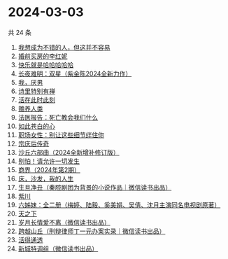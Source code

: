# 2024-03-03

共 24 条

<!-- BEGIN WEREAD -->
<!-- 最后更新时间 2024-03-03 11:06:22 +0800 -->
1. [我想成为不错的人，但这并不容易](https://weread.qq.com/web/bookDetail/45f32de0813ab898cg01475d)
1. [婚前买房的李红妮](https://weread.qq.com/web/bookDetail/a56323f0813ab8752g01251c)
1. [快乐就是哈哈哈哈哈](https://weread.qq.com/web/bookDetail/0c632db0813ab708ag0170b2)
1. [长夜难明：双星（紫金陈2024全新力作）](https://weread.qq.com/web/bookDetail/b5632fe0813ab88a5g014348)
1. [我，厌男](https://weread.qq.com/web/bookDetail/7f6326d0813ab88afg0193bb)
1. [诗里特别有禅](https://weread.qq.com/web/bookDetail/ef432df0534c9bef4915ebb)
1. [活在此时此刻](https://weread.qq.com/web/bookDetail/e283207071728722e28cb43)
1. [赡养人类](https://weread.qq.com/web/bookDetail/a783203071eb6320a789765)
1. [法医报告：死亡教会我们什么](https://weread.qq.com/web/bookDetail/dd9322c071ca61afdd9b4d0)
1. [如此苍白的心](https://weread.qq.com/web/bookDetail/8a9323f0813ab79bcg0116ff)
1. [职场女性：别让这些细节绊住你](https://weread.qq.com/web/bookDetail/9d832b2072a730499d822df)
1. [宗庆后传奇](https://weread.qq.com/web/bookDetail/60f326c071bf486560f0928)
1. [沙丘六部曲（2024全新增补修订版）](https://weread.qq.com/web/bookDetail/a7b321607199d7fba7bb736)
1. [别怕！请允许一切发生](https://weread.qq.com/web/bookDetail/0ad320b0813ab8648g010adc)
1. [商界（2024年第2期）](https://weread.qq.com/web/bookDetail/82832a70813ab8974g0137cc)
1. [床，沙发，我的人生](https://weread.qq.com/web/bookDetail/41632490813ab824eg015667)
1. [生旦净丑（秦腔剧团为背景的小说作品｜微信读书出品）](https://weread.qq.com/web/bookDetail/f29326c0813ab88a0g016be6)
1. [紫川](https://weread.qq.com/web/bookDetail/826325d05810ef82650f829)
1. [六姊妹：全二册（梅婷、陆毅、奚美娟、吴倩、沈月主演同名电视剧原著）](https://weread.qq.com/web/bookDetail/51432e4071a73c495147467)
1. [天之下](https://weread.qq.com/web/bookDetail/4de326a0721770aa4de95f4)
1. [岁月长情爱不离（微信读书出品）](https://weread.qq.com/web/bookDetail/b8632b20813ab888eg016d04)
1. [跨越山丘（刑辩律师丁一元办案实录｜微信读书出品）](https://weread.qq.com/web/bookDetail/64b32790813ab889eg0113e0)
1. [活得通透](https://weread.qq.com/web/bookDetail/0b732cd072a6749e0b7921f)
1. [新城特调组（微信读书出品）](https://weread.qq.com/web/bookDetail/7f132890813ab8892g013aed)
<!-- END WEREAD -->